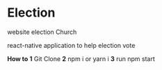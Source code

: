 # Election
website election Church

react-native application to help election vote

**How to**
**1** Git Clone
**2** npm i or yarn i
**3** run npm start
